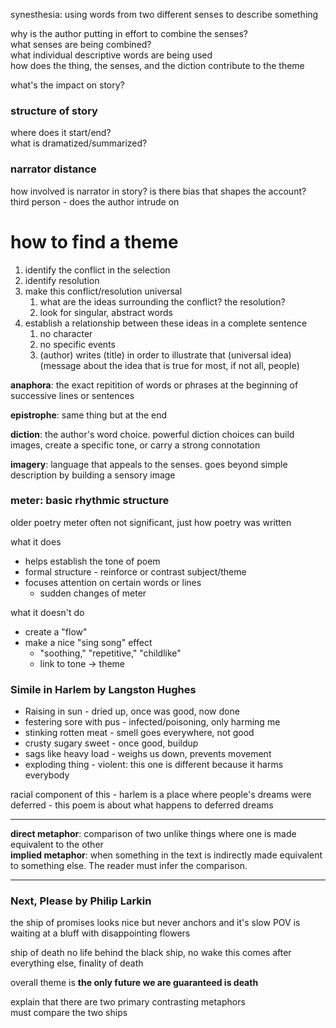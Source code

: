 synesthesia: using words from two different senses to describe something

why is the author putting in effort to combine the senses?  
what senses are being combined?  
what individual descriptive words are being used  
how does the thing, the senses, and the diction contribute to the theme

what's the impact on story?

### structure of story
where does it start/end?  
what is dramatized/summarized?

### narrator distance
how involved is narrator in story?
is there bias that shapes the account?
third person - does the author intrude on

# how to find a theme
1. identify the conflict in the selection
2. identify resolution
3. make this conflict/resolution universal
   1. what are the ideas surrounding the conflict? the resolution?
   2. look for singular, abstract words
4. establish a relationship between these ideas in a complete sentence
   1. no character
   2. no specific events
   3. (author) writes (title) in order to illustrate that (universal idea) (message about the idea that is true for most, if not all, people)

**anaphora**: the exact repitition of words or phrases at the beginning of successive lines or sentences

**epistrophe**: same thing but at the end

**diction**: the author's word choice. powerful diction choices can build images, create a specific tone, or carry a strong connotation

**imagery**: language that appeals to the senses. goes beyond simple description by building a sensory image

### meter: basic rhythmic structure
older poetry meter often not significant, just how poetry was written

what it does
* helps establish the tone of poem
* formal structure - reinforce or contrast subject/theme
* focuses attention on certain words or lines
  * sudden changes of meter

what it doesn't do
* create a "flow"
* make a nice "sing song" effect
  * "soothing," "repetitive," "childlike"
  * link to tone -> theme


### Simile in Harlem by Langston Hughes
* Raising in sun - dried up, once was good, now done
* festering sore with pus - infected/poisoning, only harming me
* stinking rotten meat - smell goes everywhere, not good
* crusty sugary sweet - once good, buildup
* sags like heavy load - weighs us down, prevents movement
* exploding thing - violent: this one is different because it harms everybody

racial component of this - harlem is a place where people's dreams were deferred - this poem is about what happens to deferred dreams

---

**direct metaphor**: comparison of two unlike things where one is made equivalent to the other  
**implied metaphor**: when something in the text is indirectly made equivalent to something else. The reader must infer the comparison.

---
### Next, Please by Philip Larkin
 
the ship of promises looks nice
but never anchors and it's slow
POV is waiting at a bluff with disappointing flowers

ship of death
no life behind the black ship, no wake
this comes after everything else, finality of death

overall theme is **the only future we are guaranteed is death**

explain that there are two primary contrasting metaphors  
must compare the two ships